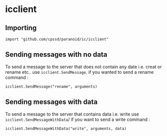 # icclient

## Importing
```
import "github.com/cpssd/paranoid/ic/icclient"
```

## Sending messages with no data
To send a message to the server that does not contain any date i.e. creat or rename etc..
use `icclient.SendMessage`. if you wanted to send a rename command :
```
icclient.SendMessage("rename", arguments)
```

## Sending messages with data
To send a message to the server that contains data i.e. write
use `icclient.SendMessageWithData`/ if you want to send a write command :
```
icclient.SendMessageWithData("write", arguments, data)
``` 
